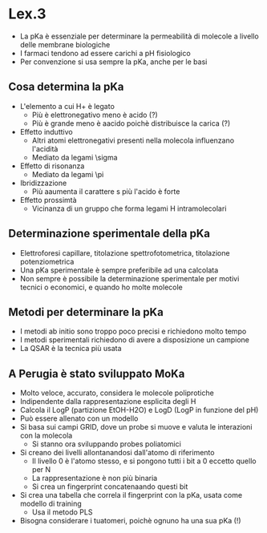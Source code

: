 # Lex.3
* La pKa è essenziale per determinare la permeabilità di molecole a livello delle membrane biologiche
* I farmaci tendono ad essere carichi a pH fisiologico
* Per convenzione si usa sempre la pKa, anche per le basi

## Cosa determina la pKa
* L'elemento a cui H+ è legato
	+ Più è elettronegativo meno è acido (?)
	+ Più è grande meno è aacido poichè distribuisce la carica (?)
* Effetto induttivo
	* Altri atomi elettronegativi presenti nella molecola influenzano l'acidità
	+ Mediato da legami \sigma
* Effetto di risonanza
	+ Mediato da legami \pi
* Ibridizzazione
	+ Più aaumenta il carattere s più l'acido è forte
* Effetto prossimtà
	+ Vicinanza di un gruppo che forma legami H intramolecolari

## Determinazione sperimentale della pKa
* Elettroforesi capillare, titolazione spettrofotometrica, titolazione potenziometrica
* Una pKa sperimentale è sempre preferibile ad una calcolata
* Non sempre è possibile la determinazione sperimentale per motivi tecnici o economici, e quando ho molte molecole

## Metodi per determinare la pKa
* I metodi ab initio sono troppo poco precisi e richiedono molto tempo
* I metodi sperimentali richiedono di avere a disposizione un campione
* La QSAR è la tecnica più usata

## A Perugia è stato sviluppato MoKa
* Molto veloce, accurato, considera le molecole poliprotiche
* Indipendente dalla rappresentazione esplicita degli H
* Calcola il LogP (partizione EtOH-H2O) e LogD (LogP in funzione del pH)
* Può essere allenato con un modello
* Si basa sui campi GRID, dove un probe si muove e valuta le interazioni con la molecola
	+ Si stanno ora sviluppando probes poliatomici
* Si creano dei livelli allontanandosi dall'atomo di riferimento
	+ Il livello 0 è l'atomo stesso, e si pongono tutti i bit a 0 eccetto quello per N
	+ La rappresentazione è non più binaria
	+ Si crea un fingerprint concatenaando questi bit
* Si crea una tabella che correla il fingerprint con la pKa, usata come modello di training
	+ Usa il metodo PLS 
* Bisogna considerare i tuatomeri, poichè ognuno ha una sua pKa (!)

